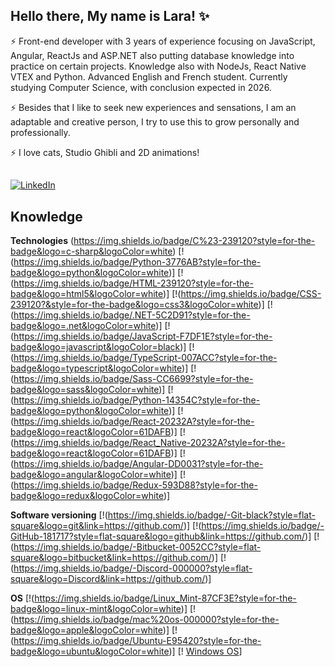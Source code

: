 ## Hello there, My name is Lara! ✨

⚡ Front-end developer with 3 years of experience focusing on JavaScript, Angular, ReactJs and ASP.NET also putting database knowledge into practice on certain projects. Knowledge also with NodeJs, React Native VTEX and Python. Advanced English and French student. Currently studying Computer Science, with conclusion expected in 2026. 

⚡ Besides that I like to seek new experiences and sensations, I am an adaptable and creative person, I try to use this to grow personally and professionally. 

⚡ I love cats, Studio Ghibli and 2D animations! 

##
###
[![LinkedIn](https://img.shields.io/static/v1?label=LinkedIn&message=%20&color=grey&logo=LinkedIn&style=flat-square&logoColor=white)](https://www.linkedin.com/in/laralindsay0029)


## Knowledge

**Technologies**
(https://img.shields.io/badge/C%23-239120?style=for-the-badge&logo=c-sharp&logoColor=white)
[!(https://img.shields.io/badge/Python-3776AB?style=for-the-badge&logo=python&logoColor=white)]
[!(https://img.shields.io/badge/HTML-239120?style=for-the-badge&logo=html5&logoColor=white)]
[!(https://img.shields.io/badge/CSS-239120?&style=for-the-badge&logo=css3&logoColor=white)]
[!(https://img.shields.io/badge/.NET-5C2D91?style=for-the-badge&logo=.net&logoColor=white)]
[!(https://img.shields.io/badge/JavaScript-F7DF1E?style=for-the-badge&logo=javascript&logoColor=black)]
[!(https://img.shields.io/badge/TypeScript-007ACC?style=for-the-badge&logo=typescript&logoColor=white)]
[!(https://img.shields.io/badge/Sass-CC6699?style=for-the-badge&logo=sass&logoColor=white)]
[!(https://img.shields.io/badge/Python-14354C?style=for-the-badge&logo=python&logoColor=white)]
[!(https://img.shields.io/badge/React-20232A?style=for-the-badge&logo=react&logoColor=61DAFB)]
[!(https://img.shields.io/badge/React_Native-20232A?style=for-the-badge&logo=react&logoColor=61DAFB)]
[!(https://img.shields.io/badge/Angular-DD0031?style=for-the-badge&logo=angular&logoColor=white)]
[!(https://img.shields.io/badge/Redux-593D88?style=for-the-badge&logo=redux&logoColor=white)]


**Software versioning**
[!(https://img.shields.io/badge/-Git-black?style=flat-square&logo=git&link=https://github.com/)]
[!(https://img.shields.io/badge/-GitHub-181717?style=flat-square&logo=github&link=https://github.com/)]
[!(https://img.shields.io/badge/-Bitbucket-0052CC?style=flat-square&logo=bitbucket&link=https://github.com/)]
[!(https://img.shields.io/badge/-Discord-000000?style=flat-square&logo=Discord&link=https://github.com/)]


**OS**
[!(https://img.shields.io/badge/Linux_Mint-87CF3E?style=for-the-badge&logo=linux-mint&logoColor=white)]
[!(https://img.shields.io/badge/mac%20os-000000?style=for-the-badge&logo=apple&logoColor=white)]
[!(https://img.shields.io/badge/Ubuntu-E95420?style=for-the-badge&logo=ubuntu&logoColor=white)]
[! [Windows OS](https://img.shields.io/badge/Windows_95-008080?style=for-the-badge&logo=windows-95&logoColor=white)]